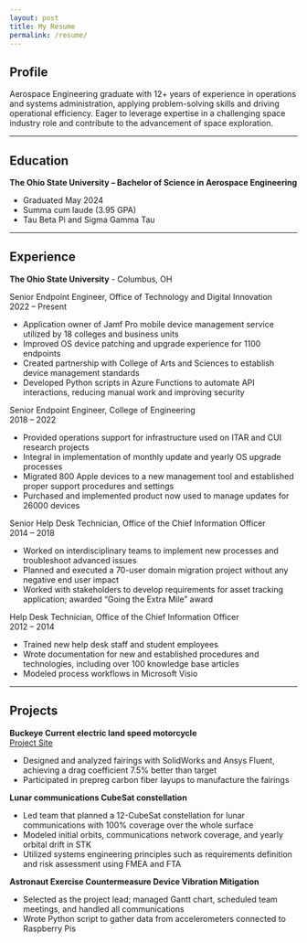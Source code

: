 ```yaml
---
layout: post
title: My Resume
permalink: /resume/
---
```


## Profile

Aerospace Engineering graduate with 12+ years of experience in operations and systems administration, applying problem-solving skills and driving operational efficiency. Eager to leverage expertise in a challenging space industry role and contribute to the advancement of space exploration.

---

## Education

**The Ohio State University – Bachelor of Science in Aerospace Engineering**

- Graduated May 2024
- Summa cum laude (3.95 GPA)
- Tau Beta Pi and Sigma Gamma Tau

---

## Experience

**The Ohio State University** - Columbus, OH

Senior Endpoint Engineer, Office of Technology and Digital Innovation\
2022 – Present

- Application owner of Jamf Pro mobile device management service utilized by 18 colleges and business units
- Improved OS device patching and upgrade experience for 1100 endpoints
- Created partnership with College of Arts and Sciences to establish device management standards
- Developed Python scripts in Azure Functions to automate API interactions, reducing manual work and improving security

Senior Endpoint Engineer, College of Engineering\
2018 – 2022

- Provided operations support for infrastructure used on ITAR and CUI research projects
- Integral in implementation of monthly update and yearly OS upgrade processes
- Migrated 800 Apple devices to a new management tool and established proper support procedures and settings
- Purchased and implemented product now used to manage updates for 26000 devices

Senior Help Desk Technician, Office of the Chief Information Officer\
2014 – 2018

- Worked on interdisciplinary teams to implement new processes and troubleshoot advanced issues
- Planned and executed a 70-user domain migration project without any negative end user impact
- Worked with stakeholders to develop requirements for asset tracking application; awarded “Going the Extra Mile” award

Help Desk Technician, Office of the Chief Information Officer\
2012 – 2014

- Trained new help desk staff and student employees
- Wrote documentation for new and established procedures and technologies, including over 100 knowledge base articles
- Modeled process workflows in Microsoft Visio

---

## Projects

**Buckeye Current electric land speed motorcycle**\
[Project Site](htps://org.osu.edu/buckeyecurrent/rw-5)

- Designed and analyzed fairings with SolidWorks and Ansys Fluent, achieving a drag coefficient 7.5% better than target
- Participated in prepreg carbon fiber layups to manufacture the fairings

**Lunar communications CubeSat constellation**

- Led team that planned a 12-CubeSat constellation for lunar communications with 100% coverage over the whole surface
- Modeled initial orbits, communications network coverage, and yearly orbital drift in STK
- Utilized systems engineering principles such as requirements definition and risk assessment using FMEA and FTA

**Astronaut Exercise Countermeasure Device Vibration Mitigation**

- Selected as the project lead; managed Gantt chart, scheduled team meetings, and handled all communications
- Wrote Python script to gather data from accelerometers connected to Raspberry Pis

